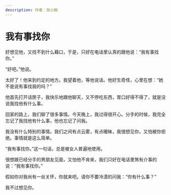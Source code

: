 ```yaml
---
description: 作者：张小娴
---
```


# 我有事找你

&#x20;       好想见他，又找不到什么藉口，于是，只好在电话里认真的跟他说：“我有事找你。”

&#x20;       “好吧。”他说。

&#x20;       太好了！他来到约定的地方。我望着他，等他说话。他好生奇怪，心里在想：“她不是说有事找我的吗？”

&#x20;       他首先打开话匣子，我快乐地跟他聊天，又不停吃东西，胃口好得不得了，就是没说我找他有什么事。

&#x20;       回家的路上，我们聊了很多事情。今天晚上，我过得很开心。分手的时候，我完全忘记了我找他有什么事，他也忘记了问我。

&#x20;       我没有什么特别的事情。我们之间有点云雾，有点暧昧，我很想见你，又怕被你拒绝。事情就是这么简单。

&#x20;       “我有事找你。”这一句话，总是被女人普遍地使用。

&#x20;       很想跟已经分手的男朋友见面，又怕他不肯来，我们只好在电话里煞有介事的说：“我有事找你。”

&#x20;       假如你对我尚有一丝关怀，你就来吧。请你不要冷漠的问我：“你有什么事？”

&#x20;       我不过想见你。
